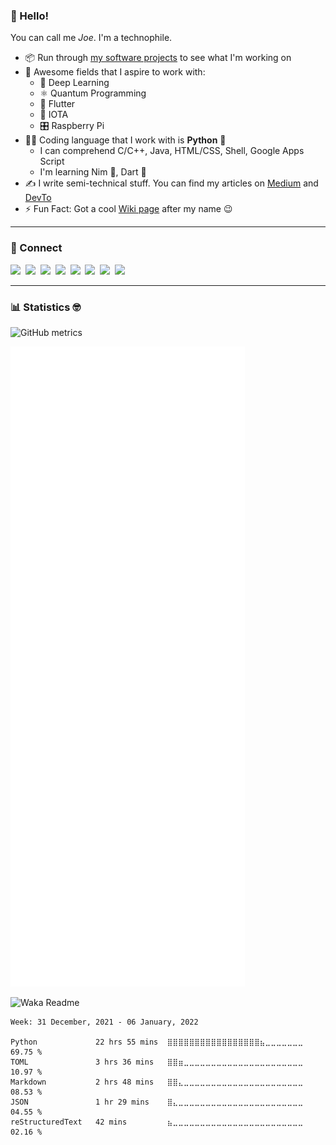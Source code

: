 ### 👋 Hello!
You can call me *Joe*. I'm a technophile.

- 📦 Run through [my software projects](https://github.com/joe733?tab=repositories) to see what I'm working on
- 🤩 Awesome fields that I aspire to work with:
	- 🧬 Deep Learning
	- ⚛️ Quantum Programming
	- 💙 Flutter
	- 💸 IOTA
	- 🎛 Raspberry Pi
- 🧑‍💻 Coding language that I work with is **Python** 🐍
	- I can comprehend C/C++, Java, HTML/CSS, Shell, Google Apps Script
	- I'm learning Nim 👑, Dart 🎯
- ✍️ I write semi-technical stuff. You can find my articles on [Medium](https://medium.com/@joe733/) and [DevTo](https://dev.to/joe733/)
- ⚡️ Fun Fact: Got a cool [Wiki page](https://en.wikipedia.org/wiki/JOVIAL) after my name :wink:

---

### 🔗 Connect

<a href='https://twitter.com/_joe733'><img src='https://i.stack.imgur.com/xR1Qg.png' width='24'/></a>&nbsp;
<a href='https://www.linkedin.com/in/joe733'><img src='https://i.stack.imgur.com/VrlLG.png' width='24'/></a>&nbsp;
<a href='https://dev.to/joe733'><img src='https://i.stack.imgur.com/Vsd9o.png' width='24'/></a>&nbsp;
<a href='https://joe733.medium.com/'><img src='https://i.stack.imgur.com/Il68G.png' width='24'/></a>&nbsp;
<a href='https://stackoverflow.com/users/8828460/joe733'><img src='https://i.stack.imgur.com/s23fT.png' width='24'/></a>&nbsp;
<a href='https://www.hackerrank.com/joe733'><img src='https://i.stack.imgur.com/giL3d.png' width='24'/></a>&nbsp;
<a href='https://www.codechef.com/users/joe733'><img src='https://i.stack.imgur.com/JoNEB.png' width='24'/></a>&nbsp;
<a href='https://repl.it/@joe733'><img src='https://i.stack.imgur.com/KYxIp.png' width='24'/></a>

---

### :bar_chart: Statistics :nerd_face:

![GitHub metrics](https://github.com/joe733/joe733/workflows/GitHub%20metrics/badge.svg)

![GitHub metrics](https://github.com/joe733/joe733/blob/master/github-metrics.svg)

![Waka Readme](https://github.com/joe733/joe733/workflows/Waka%20Readme/badge.svg)

<!--START_SECTION:waka-->
```text
Week: 31 December, 2021 - 06 January, 2022

Python             22 hrs 55 mins  ⣿⣿⣿⣿⣿⣿⣿⣿⣿⣿⣿⣿⣿⣿⣿⣿⣿⣦⣀⣀⣀⣀⣀⣀⣀   69.75 % 
TOML               3 hrs 36 mins   ⣿⣿⣶⣀⣀⣀⣀⣀⣀⣀⣀⣀⣀⣀⣀⣀⣀⣀⣀⣀⣀⣀⣀⣀⣀   10.97 % 
Markdown           2 hrs 48 mins   ⣿⣿⣄⣀⣀⣀⣀⣀⣀⣀⣀⣀⣀⣀⣀⣀⣀⣀⣀⣀⣀⣀⣀⣀⣀   08.53 % 
JSON               1 hr 29 mins    ⣿⣄⣀⣀⣀⣀⣀⣀⣀⣀⣀⣀⣀⣀⣀⣀⣀⣀⣀⣀⣀⣀⣀⣀⣀   04.55 % 
reStructuredText   42 mins         ⣦⣀⣀⣀⣀⣀⣀⣀⣀⣀⣀⣀⣀⣀⣀⣀⣀⣀⣀⣀⣀⣀⣀⣀⣀   02.16 % 
```
<!--END_SECTION:waka-->
